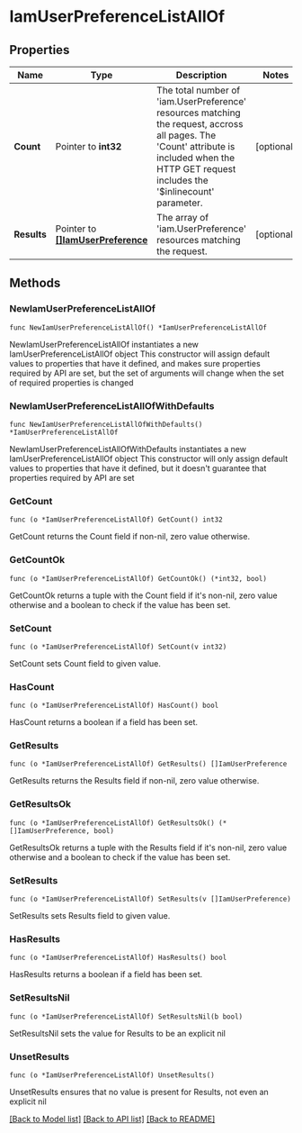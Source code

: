 # IamUserPreferenceListAllOf

## Properties

Name | Type | Description | Notes
------------ | ------------- | ------------- | -------------
**Count** | Pointer to **int32** | The total number of &#39;iam.UserPreference&#39; resources matching the request, accross all pages. The &#39;Count&#39; attribute is included when the HTTP GET request includes the &#39;$inlinecount&#39; parameter. | [optional] 
**Results** | Pointer to [**[]IamUserPreference**](iam.UserPreference.md) | The array of &#39;iam.UserPreference&#39; resources matching the request. | [optional] 

## Methods

### NewIamUserPreferenceListAllOf

`func NewIamUserPreferenceListAllOf() *IamUserPreferenceListAllOf`

NewIamUserPreferenceListAllOf instantiates a new IamUserPreferenceListAllOf object
This constructor will assign default values to properties that have it defined,
and makes sure properties required by API are set, but the set of arguments
will change when the set of required properties is changed

### NewIamUserPreferenceListAllOfWithDefaults

`func NewIamUserPreferenceListAllOfWithDefaults() *IamUserPreferenceListAllOf`

NewIamUserPreferenceListAllOfWithDefaults instantiates a new IamUserPreferenceListAllOf object
This constructor will only assign default values to properties that have it defined,
but it doesn't guarantee that properties required by API are set

### GetCount

`func (o *IamUserPreferenceListAllOf) GetCount() int32`

GetCount returns the Count field if non-nil, zero value otherwise.

### GetCountOk

`func (o *IamUserPreferenceListAllOf) GetCountOk() (*int32, bool)`

GetCountOk returns a tuple with the Count field if it's non-nil, zero value otherwise
and a boolean to check if the value has been set.

### SetCount

`func (o *IamUserPreferenceListAllOf) SetCount(v int32)`

SetCount sets Count field to given value.

### HasCount

`func (o *IamUserPreferenceListAllOf) HasCount() bool`

HasCount returns a boolean if a field has been set.

### GetResults

`func (o *IamUserPreferenceListAllOf) GetResults() []IamUserPreference`

GetResults returns the Results field if non-nil, zero value otherwise.

### GetResultsOk

`func (o *IamUserPreferenceListAllOf) GetResultsOk() (*[]IamUserPreference, bool)`

GetResultsOk returns a tuple with the Results field if it's non-nil, zero value otherwise
and a boolean to check if the value has been set.

### SetResults

`func (o *IamUserPreferenceListAllOf) SetResults(v []IamUserPreference)`

SetResults sets Results field to given value.

### HasResults

`func (o *IamUserPreferenceListAllOf) HasResults() bool`

HasResults returns a boolean if a field has been set.

### SetResultsNil

`func (o *IamUserPreferenceListAllOf) SetResultsNil(b bool)`

 SetResultsNil sets the value for Results to be an explicit nil

### UnsetResults
`func (o *IamUserPreferenceListAllOf) UnsetResults()`

UnsetResults ensures that no value is present for Results, not even an explicit nil

[[Back to Model list]](../README.md#documentation-for-models) [[Back to API list]](../README.md#documentation-for-api-endpoints) [[Back to README]](../README.md)


